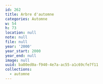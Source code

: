 ```yaml
---
id: 262
title: Arbre d'automne
categories: Automne
w: 54
h: 73
location: null
note: null
file: null
year: '2000'
year_start: 2000
year_end: null
image: null
uuid: ba80ed0a-f940-4e7a-ac55-a1c69cfe7f11
collections:
  - automne
---
```


